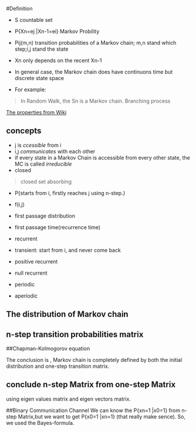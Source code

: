 #Definition
- S	countable set
- P{Xn=ej |Xn-1=ei}	Markov Probility
- Pij(m,n)	transition probabilities of a Markov chain; m,n stand which step;i,j stand the state
- Xn only depends on the recent Xn-1
- In general case, the Markov chain does have continuons time but discrete state space

- For example:
> In Random Walk, the Sn is a Markov chain.
> Branching process

[The properties from Wiki](https://en.wikipedia.org/wiki/Markov_chain#Properties)

## concepts
- j is *ccessible* from i
- i,j *communicates* with each other
- if every state in a Markov Chain is accessible from every other state, the MC is called *irreducible*
- closed
> closed set
> absorbing
- P{starts from i, firstly reaches j using n-step.}
- f(i,j)
- first passage distribution
- first passage time(recurrence time)

- recurrent
- transient: start from i, and never come back
- positive recurrent
- null recurrent

- periodic
- aperiodic
## The distribution of Markov chain

## n-step transition probabilities matrix

##Chapman-Kolmogorov equation

The conclusion is , Markov chain is completely defined by both the initial distribution and one-step transition matrix.

## conclude n-step Matrix from one-step Matrix 
using eigen values matrix and eigen vectors matrix.

##Binary Communication Channel
We can know the P{xn=1 |x0=1} from n-step Matrix,but we want to get P{x0=1 |xn=1} (that really make sence).
So, we used the Bayes-formula.
